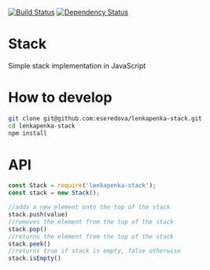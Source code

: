 [![Build Status](https://travis-ci.org/eseredova/lenkapenka-stack.svg?branch=master)](https://travis-ci.org/eseredova/lenkapenka-stack)
[![Dependency Status](https://www.versioneye.com/user/projects/581b54084304530b557dc694/badge.svg?style=flat-square)](https://www.versioneye.com/user/projects/581b54084304530b557dc694)


# Stack
Simple stack implementation in JavaScript

# How to develop
```bash
git clone git@github.com:eseredova/lenkapenka-stack.git
cd lenkapenka-stack
npm install
```

# API
```javascript
const Stack = require('lenkapenka-stack');
const stack = new Stack();

//adds a new element onto the top of the stack
stack.push(value)
//removes the element from the top of the stack
stack.pop()
//returns the element from the top of the stack
stack.peek()
//returns true if stack is empty, false otherwise
stack.isEmpty()

```
